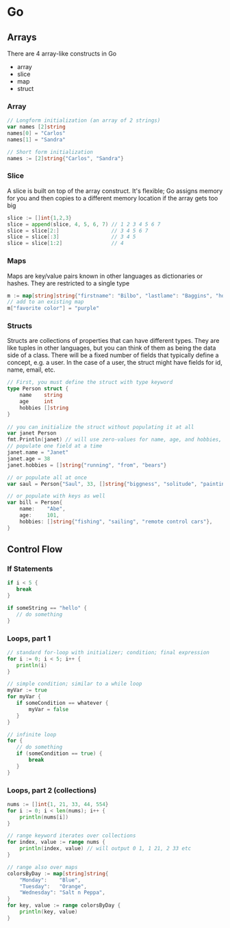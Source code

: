 # Go

## Arrays
There are 4 array-like constructs in Go
- array
- slice
- map
- struct

### Array
```go
// Longform initialization (an array of 2 strings)
var names [2]string
names[0] = "Carlos"
names[1] = "Sandra"

// Short form initialization
names := [2]string{"Carlos", "Sandra"}
```
### Slice
A slice is built on top of the array construct. It's flexible; Go assigns memory for you and then copies to a different memory location if the array gets too big
```go
slice := []int{1,2,3}
slice = append(slice, 4, 5, 6, 7) // 1 2 3 4 5 6 7
slice = slice[2:]                 // 3 4 5 6 7
slice = slice[:3]                 // 3 4 5
slice = slice[1:2]                // 4
```
### Maps
Maps are key/value pairs known in other languages as dictionaries or hashes. They are restricted to a single type
```go
m := map[string]string{"firstname": "Bilbo", "lastlame": "Baggins", "home": "The Shire"}
// add to an existing map
m["favorite color"] = "purple"

```

### Structs
Structs are collections of properties that can have different types. 
They are like tuples in other languages, but you can think of them as being the data side of a class. 
There will be a fixed number of fields that typically define a concept, e.g. a user. In the case of a user,
the struct might have fields for id, name, email, etc.

```go
// First, you must define the struct with type keyword
type Person struct {
	name    string
	age     int
	hobbies []string
}
  
// you can initialize the struct without populating it at all
var janet Person
fmt.Println(janet) // will use zero-values for name, age, and hobbies, 0 []
// populate one field at a time
janet.name = "Janet"
janet.age = 38
janet.hobbies = []string{"running", "from", "bears"}

// or populate all at once
var saul = Person{"Saul", 33, []string{"biggness", "solitude", "painting"}}

// or populate with keys as well
var bill = Person{
	name:    "Abe",
	age:     101,
	hobbies: []string{"fishing", "sailing", "remote control cars"},
}

```

## Control Flow
### If Statements
```go
if i < 5 {
   break
}

if someString == "hello" {
   // do something
}
```
### Loops, part 1
```go
// standard for-loop with initializer; condition; final expression
for i := 0; i < 5; i++ {
   println(i)
}

// simple condition; similar to a while loop
myVar := true
for myVar {
   if someCondition == whatever {
       myVar = false
   }
}

// infinite loop
for {
   // do something
   if (someCondition == true) {
       break
   }
}
```
### Loops, part 2 (collections)
```go
nums := []int{1, 21, 33, 44, 554}
for i := 0; i < len(nums); i++ {
	println(nums[i])
}

// range keyword iterates over collections
for index, value := range nums {
	println(index, value) // will output 0 1, 1 21, 2 33 etc
}

// range also over maps
colorsByDay := map[string]string{
	"Monday":    "Blue",
	"Tuesday":   "Orange",
	"Wednesday": "Salt n Peppa",
}
for key, value := range colorsByDay {
	println(key, value)
}
